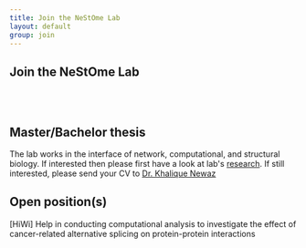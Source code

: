```yaml
---
title: Join the NeStOme Lab
layout: default
group: join
---
```


## Join the NeStOme Lab

<br/>
<br/>

## Master/Bachelor thesis

The lab works in the interface of network, computational, and structural biology. If interested then please first have a look at lab's [research](/research).  If still interested, please send your CV to [Dr. Khalique Newaz](/contact)

<!-- Current **open positions**:<br/> -->
## Open position(s)

[HiWi] Help in conducting computational analysis to investigate the effect of cancer-related alternative splicing on protein-protein interactions
<br/>
